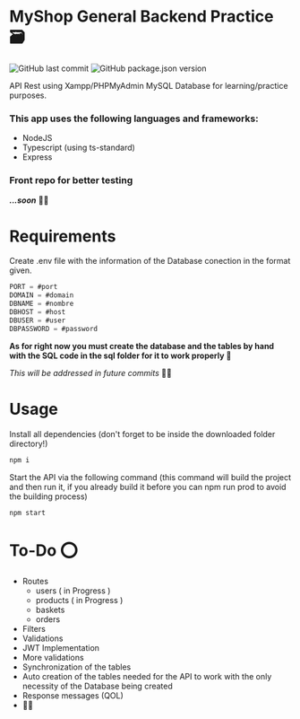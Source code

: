 # MyShop General Backend Practice 🗃

![GitHub last commit](https://img.shields.io/github/last-commit/AlejandroJRosas/myShop-DBPractice)
![GitHub package.json version](https://img.shields.io/github/package-json/v/AlejandroJRosas/myShop-DBPractice)

API Rest using Xampp/PHPMyAdmin MySQL Database for learning/practice purposes.

### This app uses the following languages and frameworks:

- NodeJS
- Typescript (using ts-standard)
- Express

### Front repo for better testing
***...soon*** 🐱‍👤

# Requirements

Create .env file with the information of the Database conection in the format given.

```js
PORT = #port
DOMAIN = #domain
DBNAME = #nombre
DBHOST = #host
DBUSER = #user
DBPASSWORD = #password
```

**As for right now you must create the database and the tables by hand with the SQL code in the sql folder for it to work properly 🙈**

*This will be addressed in future commits* 🐱‍🐉

# Usage

Install all dependencies (don't forget to be inside the downloaded folder directory!)

```bash
npm i
```

Start the API via the following command (this command will build the project and then run it, if you already build it before you can npm run prod to avoid the building process)

```bash
npm start
```

# To-Do ⭕

- Routes
  - users ( in Progress )
  - products ( in Progress )
  - baskets
  - orders
- Filters
- Validations
- JWT Implementation
- More validations
- Synchronization of the tables
- Auto creation of the tables needed for the API to work with the only necessity of the Database being created
- Response messages (QOL)
- 🍕🍺
